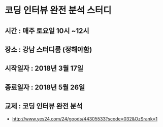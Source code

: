 # 코딩 인터뷰 완전 분석 스터디
## 시간 : 매주 토요일 10시 ~12시
## 장소 : 강남 스터디룸 (정해야함) 
## 시작일자 : 2018년 3월 17일
## 종료일자 : 2018년 5월 26일
## 교제 : 코딩 인터뷰 완전 분석
- http://www.yes24.com/24/goods/44305533?scode=032&OzSrank=1